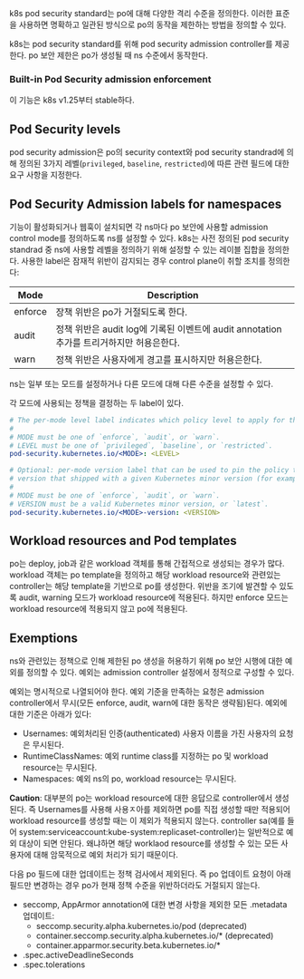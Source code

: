 k8s pod security standard는 po에 대해 다양한 격리 수준을 정의한다. 이러한 표준을 사용하면 명확하고 일관된 방식으로 po의 동작을 제한하는 방법을 정의할 수 있다.

k8s는 pod security standard를 위해 pod security admission controller를 제공한다. po 보안 제한은 po가 생성될 때 ns 수준에서 동작한다.

### Built-in Pod Security admission enforcement
이 기능은 k8s v1.25부터 stable하다.

## Pod Security levels
pod security admission은 po의 security context와 pod security standrad에 의해 정의된 3가지 레벨(`privileged`, `baseline`, `restricted`)에 따른 관련 필드에 대한 요구 사항을 지정한다.

## Pod Security Admission labels for namespaces
기능이 활성화되거나 웹훅이 설치되면 각 ns마다 po 보안에 사용할 admission control mode를 정의하도록 ns를 설정할 수 있다. k8s는 사전 정의된 pod security standrad 중 ns에 사용할 레벨을 정의하기 위해 설정할 수 있는 레이블 집합을 정의한다. 사용한 label은 잠재적 위반이 감지되는 경우 control plane이 취할 조치를 정의한다:

|Mode|Description|
|----|-----------|
|enforce|장책 위반은 po가 거절되도록 한다.|
|audit|정책 위반은 audit log에 기록된 이벤트에 audit annotation 추가를 트리거하지만 허용은한다.|
|warn|정책 위반은 사용자에게 경고를 표시하지만 허용은한다.|

ns는 일부 또는 모드를 설정하거나 다른 모드에 대해 다른 수준을 설정할 수 있다.

각 모드에 사용되는 정책을 결정하는 두 label이 있다.

``` yaml
# The per-mode level label indicates which policy level to apply for the mode.
#
# MODE must be one of `enforce`, `audit`, or `warn`.
# LEVEL must be one of `privileged`, `baseline`, or `restricted`.
pod-security.kubernetes.io/<MODE>: <LEVEL>

# Optional: per-mode version label that can be used to pin the policy to the
# version that shipped with a given Kubernetes minor version (for example v1.25).
#
# MODE must be one of `enforce`, `audit`, or `warn`.
# VERSION must be a valid Kubernetes minor version, or `latest`.
pod-security.kubernetes.io/<MODE>-version: <VERSION>
```

## Workload resources and Pod templates
po는 deploy, job과 같은 workload 객체를 통해 간접적으로 생성되는 경우가 많다. workload 객체는 po template을 정의하고 해당 workload resource와 관련있는 controller는 해당 template을 기반으로 po를 생성한다. 위반을 조기에 발견할 수 있도록 audit, warning 모드가 workload resource에 적용된다. 하지만 enforce 모드는 workload resource에 적용되지 않고 po에 적용된다.

## Exemptions
ns와 관련있는 정책으로 인해 제한된 po 생성을 허용하기 위해 po 보안 시행에 대한 예외를 정의할 수 있다. 예외는 admission controller 설정에서 정적으로 구성할 수 있다.

예외는 명시적으로 나열되어야 한다. 예외 기준을 만족하는 요청은 admission controller에서 무시(모든 enforce, audit, warn에 대한 동작은 생략됨)된다. 예외에 대한 기준은 아래가 있다:

- Usernames: 예외처리된 인증(authenticated) 사용자 이름을 가진 사용자의 요청은 무시된다.
- RuntimeClassNames: 예외 runtime class를 지정하는 po 및 workload resource는 무시된다.
- Namespaces: 예외 ns의 po, workload resource는 무시된다.

**Caution**: 대부분의 po는 workload resource에 대한 응답으로 controller에서 생성된다. 즉 Usernames를 사용해 사용ㅈ아를 제외하면 po를 직접 생성할 때만 적용되어 workload resource를 생성할 때는 이 제외가 적용되지 않는다. controller sa(예를 들어 system:serviceaccount:kube-system:replicaset-controller)는 일반적으로 예외 대상이 되면 안된다. 왜냐하면 해당 worklaod resource를 생성할 수 있는 모든 사용자에 대해 암묵적으로 예외 처리가 되기 때문이다.

다음 po 필드에 대한 업데이트는 정책 검사에서 제외된다. 즉 po 업데이트 요청이 아래 필드만 변경하는 경우 po가 현재 정책 수준을 위반하더라도 거절되지 않는다.

- seccomp, AppArmor annotation에 대한 변경 사항을 제외한 모든 .metadata 업데이트:
    - seccomp.security.alpha.kubernetes.io/pod (deprecated)
    - container.seccomp.security.alpha.kubernetes.io/* (deprecated)
    - container.apparmor.security.beta.kubernetes.io/*
- .spec.activeDeadlineSeconds
- .spec.tolerations
